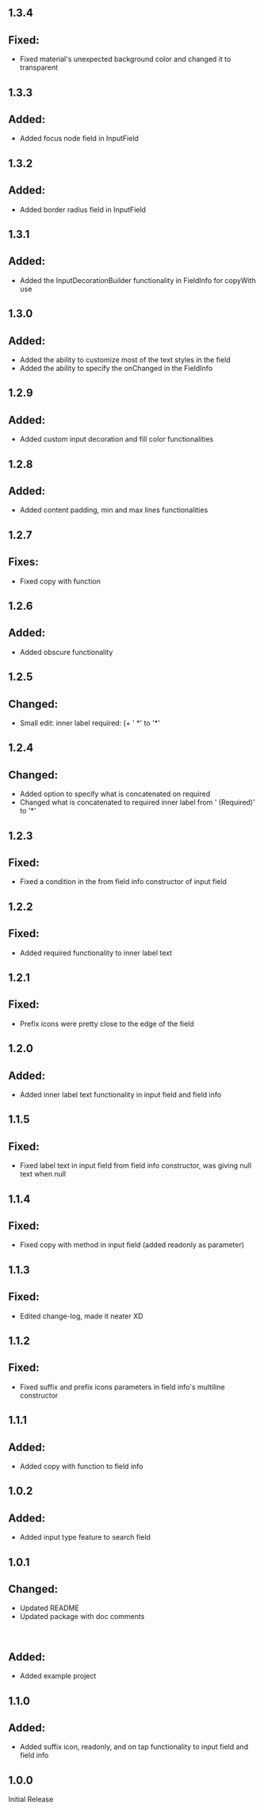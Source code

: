 

## 1.3.4

<h2>Fixed:</h2>
<ul>
    <li>Fixed material's unexpected background color and changed it to transparent</li>
</ul>

## 1.3.3

<h2>Added:</h2>
<ul>
    <li>Added focus node field in InputField</li>
</ul>

## 1.3.2

<h2>Added:</h2>
<ul>
    <li>Added border radius field in InputField</li>
</ul>

## 1.3.1

<h2>Added:</h2>
<ul>
    <li>Added the InputDecorationBuilder functionality in FieldInfo for copyWith use</li>
</ul>

## 1.3.0

<h2>Added:</h2>
<ul>
    <li>Added the ability to customize most of the text styles in the field</li>
    <li>Added the ability to specify the onChanged in the FieldInfo</li>
</ul>

## 1.2.9

<h2>Added:</h2>
<ul>
    <li>Added custom input decoration and fill color functionalities</li>
</ul>

## 1.2.8

<h2>Added:</h2>
<ul>
    <li>Added content padding, min and max lines functionalities</li>
</ul>

## 1.2.7

<h2>Fixes:</h2>
<ul>
    <li>Fixed copy with function</li>
</ul>

## 1.2.6

<h2>Added:</h2>
<ul>
    <li>Added obscure functionality</li>
</ul>

## 1.2.5

<h2>Changed:</h2>
<ul>
    <li>Small edit: inner label required: (+ ' *' to '*'</li>
</ul>

## 1.2.4

<h2>Changed:</h2>
<ul>
    <li>Added option to specify what is concatenated on required</li>
    <li>Changed what is concatenated to required inner label from ' (Required)' to '*'</li>
</ul>

## 1.2.3

<h2>Fixed:</h2>
<ul>
    <li>Fixed a condition in the from field info constructor of input field</li>
</ul>

## 1.2.2

<h2>Fixed:</h2>
<ul>
    <li>Added required functionality to inner label text</li>
</ul>

## 1.2.1

<h2>Fixed:</h2>
<ul>
    <li>Prefix icons were pretty close to the edge of the field</li>
</ul>

## 1.2.0

<h2>Added:</h2>
<ul>
    <li>Added inner label text functionality in input field and field info</li>
</ul>

## 1.1.5

<h2>Fixed:</h2>
<ul>
    <li>Fixed label text in input field from field info constructor, was giving null text when null</li>
</ul>

## 1.1.4

<h2>Fixed:</h2>
<ul>
    <li>Fixed copy with method in input field (added readonly as parameter)</li>
</ul>

## 1.1.3

<h2>Fixed:</h2>
<ul>
    <li>Edited change-log, made it neater XD</li>
</ul>

## 1.1.2

<h2>Fixed:</h2>
<ul>
    <li>Fixed suffix and prefix icons parameters in field info's multiline constructor</li>
</ul>

## 1.1.1

<h2>Added:</h2>
<ul>
    <li>Added copy with function to field info</li>
</ul>

## 1.0.2

<h2>Added:</h2>
<ul>
    <li>Added input type feature to search field</li>
</ul>

## 1.0.1

<h2>Changed:</h2>
<ul>
    <li>Updated README</li>
    <li>Updated package with doc comments</li>
</ul>
<br>
<h2>Added:</h2>
<ul>
    <li>Added example project</li>
</ul>


## 1.1.0

<h2>Added:</h2>
<ul>
    <li>Added suffix icon, readonly, and on tap functionality to input field and field info</li>
</ul>


## 1.0.0

Initial Release




